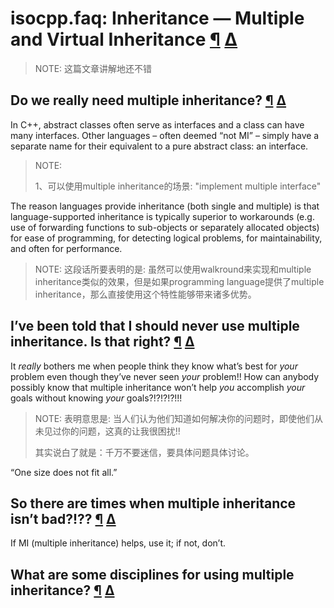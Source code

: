 

# isocpp.faq: Inheritance — Multiple and Virtual Inheritance [¶](https://isocpp.org/wiki/faq/multiple-inheritance) [Δ](https://isocpp.org/wiki/faq/multiple-inheritance#)

> NOTE: 这篇文章讲解地还不错

## Do we really need multiple inheritance? [¶](https://isocpp.org/wiki/faq/multiple-inheritance#mi-needed) [Δ](https://isocpp.org/wiki/faq/multiple-inheritance#)

In C++, abstract classes often serve as interfaces and a class can have many interfaces. Other languages – often deemed “not MI” – simply have a separate name for their equivalent to a pure abstract class: an interface. 

> NOTE: 
>
> 1、可以使用multiple inheritance的场景: "implement multiple interface"

The reason languages provide inheritance (both single and multiple) is that language-supported inheritance is typically superior to workarounds (e.g. use of forwarding functions to sub-objects or separately allocated objects) for ease of programming, for detecting logical problems, for maintainability, and often for performance.

> NOTE: 这段话所要表明的是: 虽然可以使用walkround来实现和multiple inheritance类似的效果，但是如果programming language提供了multiple inheritance，那么直接使用这个特性能够带来诸多优势。

## I’ve been told that I should never use multiple inheritance. Is that right? [¶](https://isocpp.org/wiki/faq/multiple-inheritance#mi-not-evil) [Δ](https://isocpp.org/wiki/faq/multiple-inheritance#)

It *really* bothers me when people think they know what’s best for *your* problem even though they’ve never seen *your* problem!! How can anybody possibly know that multiple inheritance won’t help *you* accomplish *your* goals without knowing *your* goals?!?!?!?!!!

> NOTE: 表明意思是: 当人们认为他们知道如何解决你的问题时，即使他们从未见过你的问题，这真的让我很困扰!!
>
> 其实说白了就是：千万不要迷信，要具体问题具体讨论。

 “One size does not fit all.”

## So there are times when multiple inheritance isn’t bad?!?? [¶](https://isocpp.org/wiki/faq/multiple-inheritance#mi-not-evil-2) [Δ](https://isocpp.org/wiki/faq/multiple-inheritance#)

If MI (multiple inheritance) helps, use it; if not, don’t. 

## What are some disciplines for using multiple inheritance? [¶](https://isocpp.org/wiki/faq/multiple-inheritance#mi-disciplines) [Δ](https://isocpp.org/wiki/faq/multiple-inheritance#)

